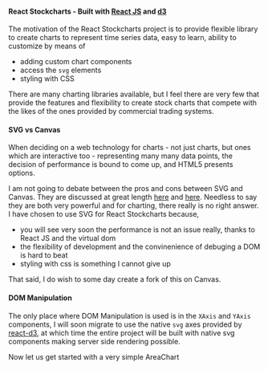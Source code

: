 #### React Stockcharts - Built with [React JS](http://facebook.github.io/react/) and [d3](http://d3js.org/)

The motivation of the React Stockcharts project is to provide flexible library to create charts to represent time series data, easy to learn, ability to customize by means of 

- adding custom chart components
- access the `svg` elements
- styling with CSS

There are many charting libraries available, but I feel there are very few that provide the features and flexibility to create stock charts that compete with the likes of the ones provided by commercial trading systems.

#### SVG vs Canvas
When deciding on a web technology for charts - not just charts, but ones which are interactive too -  representing many many data points, the decision of performance is bound to come up, and HTML5 presents options.

I am not going to debate between the pros and cons between SVG and Canvas. They are discussed at great length [here](http://stackoverflow.com/questions/12310024/fast-and-responsive-interactive-charts-graphs-svg-canvas-other) and [here](http://stackoverflow.com/questions/5882716/html5-canvas-vs-svg-vs-div). Needless to say they are both very powerful and for charting, there really is no right answer. I have chosen to use SVG for React Stockcharts because,

- you will see very soon the performance is not an issue really, thanks to React JS and the virtual dom
- the flexibility of development and the convinenience of debuging a DOM is hard to beat
- styling with css is something I cannot give up

That said, I do wish to some day create a fork of this on Canvas.

#### DOM Manipulation

The only place where DOM Manipulation is used is in the `XAxis` and `YAxis` components, I will soon migrate to use the native `svg` axes provided by [react-d3](https://github.com/esbullington/react-d3), at which time the entire project will be built with native svg components making server side rendering possible.

Now let us get started with a very simple AreaChart
